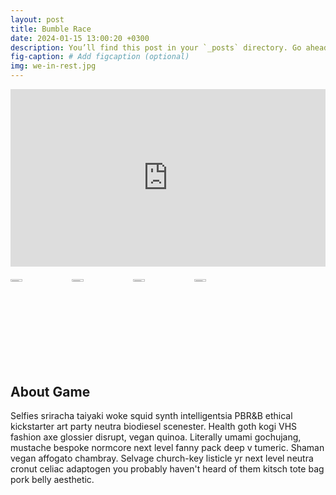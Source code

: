 ```yaml
---
layout: post
title: Bumble Race
date: 2024-01-15 13:00:20 +0300
description: You’ll find this post in your `_posts` directory. Go ahead and edit it and re-build the site to see your changes. # Add post description (optional)
fig-caption: # Add figcaption (optional)
img: we-in-rest.jpg
---
```


<!-- Youtube Videos -->
<div style="position: relative; padding-bottom: 56.25%; height: 0; overflow: hidden; margin-bottom: 20px;">
  <iframe style="position: absolute; top: 0; left: 0; width: 100%; height: 100%;" src="https://www.youtube.com/embed/TBCRlnwJtZU" frameborder="0" allow="accelerometer; autoplay; clipboard-write; encrypted-media; gyroscope; picture-in-picture" allowfullscreen></iframe>
</div>

<!-- Game Images -->
<div class="carousel-container" style="max-width: 100%; overflow: hidden; display: flex; cursor: grab;">
  <div class="carousel-slide" style="display: flex; transition: 0.5s all ease-in-out; margin-right: -10px;">
    <img src="{{ '/assets/img/we-in-rest.jpg' | prepend: site.baseurl }}" alt="Açıklama1" style="width: calc(33.33% - 10px); margin-right: 10px; height: auto;">
    <img src="{{ '/assets/img/we-in-rest.jpg' | prepend: site.baseurl }}" alt="Açıklama2" style="width: calc(33.33% - 10px); margin-right: 10px; height: auto;">
    <img src="{{ '/assets/img/we-in-rest.jpg' | prepend: site.baseurl }}" alt="Açıklama3" style="width: calc(33.33% - 10px); margin-right: 10px; height: auto;">
    <img src="{{ '/assets/img/we-in-rest.jpg' | prepend: site.baseurl }}" alt="Açıklama3" style="width: calc(33.33% - 10px); margin-right: 10px; height: auto;">
  </div>
</div>


## About Game

Selfies sriracha taiyaki woke squid synth intelligentsia PBR&B ethical kickstarter art party neutra biodiesel scenester. Health goth kogi VHS fashion axe glossier disrupt, vegan quinoa. Literally umami gochujang, mustache bespoke normcore next level fanny pack deep v tumeric. Shaman vegan affogato chambray. Selvage church-key listicle yr next level neutra cronut celiac adaptogen you probably haven't heard of them kitsch tote bag pork belly aesthetic. 